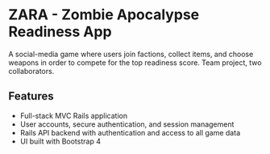 # ZARA - Zombie Apocalypse Readiness App 

A social-media game where users join factions, collect items, and choose weapons in order to compete for the top readiness score.  Team project, two collaborators.

## Features 

- Full-stack MVC Rails application 
- User accounts, secure authentication, and session management
- Rails API backend with authentication and access to all game data
- UI built with Bootstrap 4

